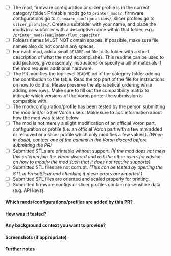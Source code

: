 <!--
Thank you for your interest in contributing to the VoronUsers repository, it is
highly appreciated!

**Please make sure the submission conforms to the rules outlined below. PRs which fail
to conform to the rules below are likely to be rejected.**
-->

  * [ ] The mod, firmware configuration or slicer profile is in the correct category
    folder. Printable mods go to `printer_mods/`, firmware configurations
    go to `firmware_configurations/`, slicer profiles go to `slicer_profiles/`.
    Create a subfolder with your name, and place the mods in a subfolder with
    a descriptive name within that folder, e.g.: `/printer_mods/FHeilmann/flux_capacitor`
  * [ ] Folders names MUST NOT contain spaces. If possible, make sure file names also 
    do not contain any spaces.
  * [ ] For each mod, add a small `README.md` file to its folder with a short description
    of what the mod accomplishes. This readme can be used to add pictures, give assembly
    instructions or specify a bill of materials if the mod requires additional hardware.
  * [ ] The PR modifies the top-level `README.md` of the category folder adding the 
    contribution to the table. Read the top part of the file for instructions on how
    to do this. Please preserve the alphabetical ordering while adding new rows. Make sure
    to fill out the compatibility matrix to indicate which versions of the Voron printer
    the submission is compatible with.
  * [ ] The mod/configuration/profile has been tested by the person submitting the mod 
    and/or other Voron users. Make sure to add information about how the mod was tested below. 
  * [ ] The mod is not merely a slight modification of an official Voron part, configuration 
    or profile (i.e. an official Voron part with a few mm added or removed or a slicer profile 
    which only modifies a few values). *(When in doubt, contact one of the admins in the 
    Voron discord before submitting the PR)*
  * [ ] Submitted STLs are printable without support. *(If the mod does not meet this criterion
    join the Voron discord and ask the other users for advice on how to modify the mod such 
    that it does not require supports)*
  * [ ] Submitted STL files are not corrupt. *(This can be tested by opening the STL in PrusaSlicer
    and checking if mesh errors are reported.)*
  * [ ] Submitted STL files are oriented and scaled properly for printing.
  * [ ] Submitted firmware configs or slicer profiles contain no sensitive data (e.g. API keys).

<!--
Describe the submission further using the template provided below. The more 
details the better!
-->

#### Which mods/configurations/profiles are added by this PR?

#### How was it tested? 

#### Any background context you want to provide?

#### Screenshots (if appropriate)

#### Further notes
